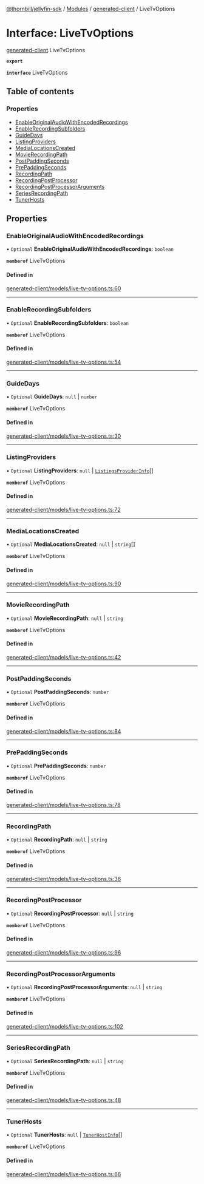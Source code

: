 [@thornbill/jellyfin-sdk](../README.md) / [Modules](../modules.md) / [generated-client](../modules/generated_client.md) / LiveTvOptions

# Interface: LiveTvOptions

[generated-client](../modules/generated_client.md).LiveTvOptions

**`export`**

**`interface`** LiveTvOptions

## Table of contents

### Properties

- [EnableOriginalAudioWithEncodedRecordings](generated_client.LiveTvOptions.md#enableoriginalaudiowithencodedrecordings)
- [EnableRecordingSubfolders](generated_client.LiveTvOptions.md#enablerecordingsubfolders)
- [GuideDays](generated_client.LiveTvOptions.md#guidedays)
- [ListingProviders](generated_client.LiveTvOptions.md#listingproviders)
- [MediaLocationsCreated](generated_client.LiveTvOptions.md#medialocationscreated)
- [MovieRecordingPath](generated_client.LiveTvOptions.md#movierecordingpath)
- [PostPaddingSeconds](generated_client.LiveTvOptions.md#postpaddingseconds)
- [PrePaddingSeconds](generated_client.LiveTvOptions.md#prepaddingseconds)
- [RecordingPath](generated_client.LiveTvOptions.md#recordingpath)
- [RecordingPostProcessor](generated_client.LiveTvOptions.md#recordingpostprocessor)
- [RecordingPostProcessorArguments](generated_client.LiveTvOptions.md#recordingpostprocessorarguments)
- [SeriesRecordingPath](generated_client.LiveTvOptions.md#seriesrecordingpath)
- [TunerHosts](generated_client.LiveTvOptions.md#tunerhosts)

## Properties

### EnableOriginalAudioWithEncodedRecordings

• `Optional` **EnableOriginalAudioWithEncodedRecordings**: `boolean`

**`memberof`** LiveTvOptions

#### Defined in

[generated-client/models/live-tv-options.ts:60](https://github.com/thornbill/jellyfin-sdk-typescript/blob/3ae780a/src/generated-client/models/live-tv-options.ts#L60)

___

### EnableRecordingSubfolders

• `Optional` **EnableRecordingSubfolders**: `boolean`

**`memberof`** LiveTvOptions

#### Defined in

[generated-client/models/live-tv-options.ts:54](https://github.com/thornbill/jellyfin-sdk-typescript/blob/3ae780a/src/generated-client/models/live-tv-options.ts#L54)

___

### GuideDays

• `Optional` **GuideDays**: ``null`` \| `number`

**`memberof`** LiveTvOptions

#### Defined in

[generated-client/models/live-tv-options.ts:30](https://github.com/thornbill/jellyfin-sdk-typescript/blob/3ae780a/src/generated-client/models/live-tv-options.ts#L30)

___

### ListingProviders

• `Optional` **ListingProviders**: ``null`` \| [`ListingsProviderInfo`](generated_client.ListingsProviderInfo.md)[]

**`memberof`** LiveTvOptions

#### Defined in

[generated-client/models/live-tv-options.ts:72](https://github.com/thornbill/jellyfin-sdk-typescript/blob/3ae780a/src/generated-client/models/live-tv-options.ts#L72)

___

### MediaLocationsCreated

• `Optional` **MediaLocationsCreated**: ``null`` \| `string`[]

**`memberof`** LiveTvOptions

#### Defined in

[generated-client/models/live-tv-options.ts:90](https://github.com/thornbill/jellyfin-sdk-typescript/blob/3ae780a/src/generated-client/models/live-tv-options.ts#L90)

___

### MovieRecordingPath

• `Optional` **MovieRecordingPath**: ``null`` \| `string`

**`memberof`** LiveTvOptions

#### Defined in

[generated-client/models/live-tv-options.ts:42](https://github.com/thornbill/jellyfin-sdk-typescript/blob/3ae780a/src/generated-client/models/live-tv-options.ts#L42)

___

### PostPaddingSeconds

• `Optional` **PostPaddingSeconds**: `number`

**`memberof`** LiveTvOptions

#### Defined in

[generated-client/models/live-tv-options.ts:84](https://github.com/thornbill/jellyfin-sdk-typescript/blob/3ae780a/src/generated-client/models/live-tv-options.ts#L84)

___

### PrePaddingSeconds

• `Optional` **PrePaddingSeconds**: `number`

**`memberof`** LiveTvOptions

#### Defined in

[generated-client/models/live-tv-options.ts:78](https://github.com/thornbill/jellyfin-sdk-typescript/blob/3ae780a/src/generated-client/models/live-tv-options.ts#L78)

___

### RecordingPath

• `Optional` **RecordingPath**: ``null`` \| `string`

**`memberof`** LiveTvOptions

#### Defined in

[generated-client/models/live-tv-options.ts:36](https://github.com/thornbill/jellyfin-sdk-typescript/blob/3ae780a/src/generated-client/models/live-tv-options.ts#L36)

___

### RecordingPostProcessor

• `Optional` **RecordingPostProcessor**: ``null`` \| `string`

**`memberof`** LiveTvOptions

#### Defined in

[generated-client/models/live-tv-options.ts:96](https://github.com/thornbill/jellyfin-sdk-typescript/blob/3ae780a/src/generated-client/models/live-tv-options.ts#L96)

___

### RecordingPostProcessorArguments

• `Optional` **RecordingPostProcessorArguments**: ``null`` \| `string`

**`memberof`** LiveTvOptions

#### Defined in

[generated-client/models/live-tv-options.ts:102](https://github.com/thornbill/jellyfin-sdk-typescript/blob/3ae780a/src/generated-client/models/live-tv-options.ts#L102)

___

### SeriesRecordingPath

• `Optional` **SeriesRecordingPath**: ``null`` \| `string`

**`memberof`** LiveTvOptions

#### Defined in

[generated-client/models/live-tv-options.ts:48](https://github.com/thornbill/jellyfin-sdk-typescript/blob/3ae780a/src/generated-client/models/live-tv-options.ts#L48)

___

### TunerHosts

• `Optional` **TunerHosts**: ``null`` \| [`TunerHostInfo`](generated_client.TunerHostInfo.md)[]

**`memberof`** LiveTvOptions

#### Defined in

[generated-client/models/live-tv-options.ts:66](https://github.com/thornbill/jellyfin-sdk-typescript/blob/3ae780a/src/generated-client/models/live-tv-options.ts#L66)
